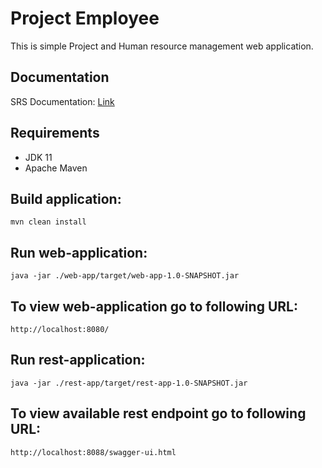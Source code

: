 # Project Employee

This is simple Project and Human resource management web application.

## Documentation

SRS Documentation: [Link](https://github.com/Brest-Java-Course-2021/akiselevich/blob/main/documentation/srs/srs.md)

## Requirements

* JDK 11
* Apache Maven

## Build application:

```
mvn clean install
```

## Run web-application:

```
java -jar ./web-app/target/web-app-1.0-SNAPSHOT.jar
```

## To view web-application go to following URL:

```
http://localhost:8080/
```

## Run rest-application:

```
java -jar ./rest-app/target/rest-app-1.0-SNAPSHOT.jar
```

## To view available rest endpoint go to following URL:

```
http://localhost:8088/swagger-ui.html
```